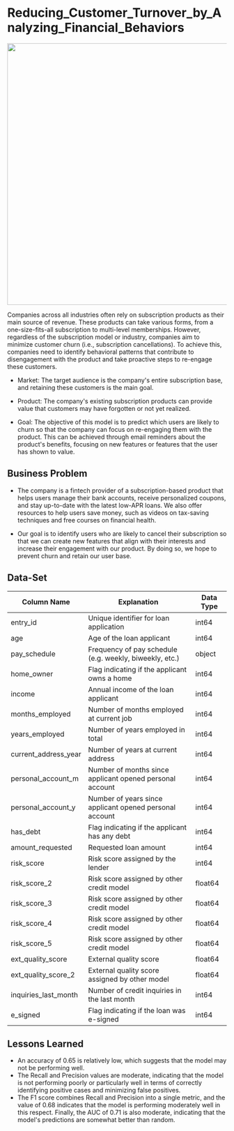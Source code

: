 # Reducing_Customer_Turnover_by_Analyzing_Financial_Behaviors

<p align="center">
<img src="https://user-images.githubusercontent.com/61653147/230792333-6e699924-2e6a-49a8-92c8-a92e5b3b4dec.png" width="600" height="600" />
</p>

Companies across all industries often rely on subscription products as their main source of revenue. These products can take various forms, from a one-size-fits-all subscription to multi-level memberships. However, regardless of the subscription model or industry, companies aim to minimize customer churn (i.e., subscription cancellations). To achieve this, companies need to identify behavioral patterns that contribute to disengagement with the product and take proactive steps to re-engage these customers.

* Market: The target audience is the company's entire subscription base, and retaining these customers is the main goal.

* Product: The company's existing subscription products can provide value that customers may have forgotten or not yet realized.

* Goal: The objective of this model is to predict which users are likely to churn so that the company can focus on re-engaging them with the product. This can be achieved through email reminders about the product's benefits, focusing on new features or features that the user has shown to value.

## Business Problem 

* The company is a fintech provider of a subscription-based product that helps users manage their bank accounts, receive personalized coupons, and stay up-to-date with the latest low-APR loans. We also offer resources to help users save money, such as videos on tax-saving techniques and free courses on financial health.

* Our goal is to identify users who are likely to cancel their subscription so that we can create new features that align with their interests and increase their engagement with our product. By doing so, we hope to prevent churn and retain our user base.

## Data-Set

| Column Name          | Explanation                                            | Data Type |
|----------------------|--------------------------------------------------------|-----------|
| entry_id             | Unique identifier for loan application                 | int64     |
| age                  | Age of the loan applicant                              | int64     |
| pay_schedule         | Frequency of pay schedule (e.g. weekly, biweekly, etc.) | object    |
| home_owner           | Flag indicating if the applicant owns a home           | int64     |
| income               | Annual income of the loan applicant                     | int64     |
| months_employed      | Number of months employed at current job                | int64     |
| years_employed       | Number of years employed in total                       | int64     |
| current_address_year | Number of years at current address                      | int64     |
| personal_account_m   | Number of months since applicant opened personal account| int64     |
| personal_account_y   | Number of years since applicant opened personal account | int64     |
| has_debt             | Flag indicating if the applicant has any debt          | int64     |
| amount_requested     | Requested loan amount                                   | int64     |
| risk_score           | Risk score assigned by the lender                       | int64     |
| risk_score_2         | Risk score assigned by other credit model               | float64   |
| risk_score_3         | Risk score assigned by other credit model               | float64   |
| risk_score_4         | Risk score assigned by other credit model               | float64   |
| risk_score_5         | Risk score assigned by other credit model               | float64   |
| ext_quality_score    | External quality score                                  | float64   |
| ext_quality_score_2  | External quality score assigned by other model          | float64   |
| inquiries_last_month | Number of credit inquiries in the last month            | int64     |
| e_signed             | Flag indicating if the loan was e-signed                | int64     |



## Lessons Learned

* An accuracy of 0.65 is relatively low, which suggests that the model may not be performing well. 
* The Recall and Precision values are moderate, indicating that the model is not performing poorly or particularly well in terms of correctly identifying positive cases and minimizing false positives. 
* The F1 score combines Recall and Precision into a single metric, and the value of 0.68 indicates that the model is performing moderately well in this respect. Finally, the AUC of 0.71 is also moderate, indicating that the model's predictions are somewhat better than random. 


